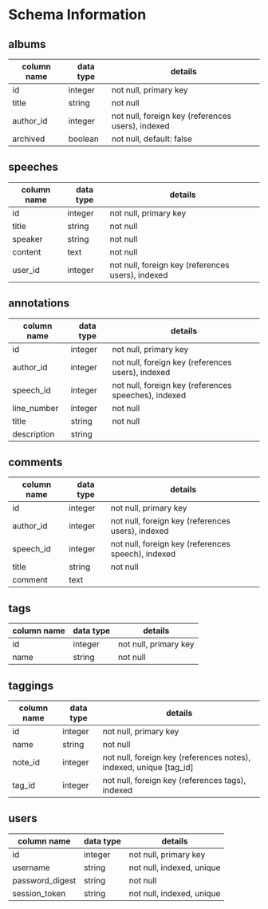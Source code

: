 # Schema Information


## albums
column name | data type | details
------------|-----------|-----------------------
id          | integer   | not null, primary key
title       | string    | not null
author_id   | integer   | not null, foreign key (references users), indexed
archived    | boolean   | not null, default: false


## speeches
column name | data type | details
------------|-----------|-----------------------
id          | integer   | not null, primary key
title       | string    | not null
speaker     | string    | not null
content     | text      | not null
user_id     | integer   | not null, foreign key (references users), indexed

## annotations
column name | data type | details
------------|-----------|-----------------------
id          | integer   | not null, primary key
author_id   | integer   | not null, foreign key (references users), indexed
speech_id   | integer   | not null, foreign key (references speeches), indexed
line_number | integer   | not null
title       | string    | not null
description | string    |

## comments
column name | data type | details
------------|-----------|-----------------------
id          | integer   | not null, primary key
author_id   | integer   | not null, foreign key (references users), indexed
speech_id     | integer   | not null, foreign key (references speech), indexed
title       | string    | not null
comment | text    |


## tags
column name | data type | details
------------|-----------|-----------------------
id          | integer   | not null, primary key
name        | string    | not null

## taggings
column name | data type | details
------------|-----------|-----------------------
id          | integer   | not null, primary key
name        | string    | not null
note_id     | integer   | not null, foreign key (references notes), indexed, unique [tag_id]
tag_id      | integer   | not null, foreign key (references tags), indexed

## users
column name     | data type | details
----------------|-----------|-----------------------
id              | integer   | not null, primary key
username        | string    | not null, indexed, unique
password_digest | string    | not null
session_token   | string    | not null, indexed, unique

